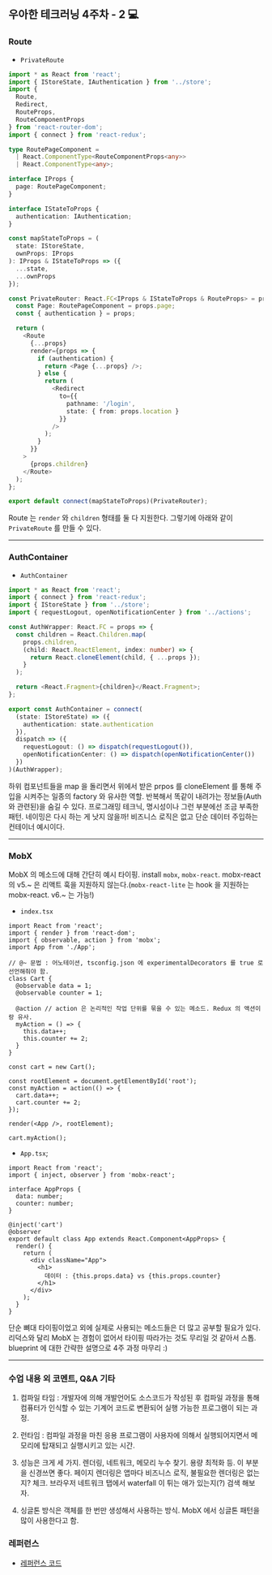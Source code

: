 ## 우아한 테크러닝 4주차 - 2 💻

### Route

- `PrivateRoute`
```ts
import * as React from 'react';
import { IStoreState, IAuthentication } from '../store';
import {
  Route,
  Redirect,
  RouteProps,
  RouteComponentProps
} from 'react-router-dom';
import { connect } from 'react-redux';

type RoutePageComponent =
  | React.ComponentType<RouteComponentProps<any>>
  | React.ComponentType<any>;

interface IProps {
  page: RoutePageComponent;
}

interface IStateToProps {
  authentication: IAuthentication;
}

const mapStateToProps = (
  state: IStoreState,
  ownProps: IProps
): IProps & IStateToProps => ({
  ...state,
  ...ownProps
});

const PrivateRouter: React.FC<IProps & IStateToProps & RouteProps> = props => {
  const Page: RoutePageComponent = props.page;
  const { authentication } = props;

  return (
    <Route
      {...props}
      render={props => {
        if (authentication) {
          return <Page {...props} />;
        } else {
          return (
            <Redirect
              to={{
                pathname: '/login',
                state: { from: props.location }
              }}
            />
          );
        }
      }}
    >
      {props.children}
    </Route>
  );
};

export default connect(mapStateToProps)(PrivateRouter);

```

Route 는 `render` 와 `children` 형태를 둘 다 지원한다. 그렇기에 아래와 같이 `PrivateRoute` 를 만들 수 있다.

---

### AuthContainer

- `AuthContainer`
```ts
import * as React from 'react';
import { connect } from 'react-redux';
import { IStoreState } from '../store';
import { requestLogout, openNotificationCenter } from '../actions';

const AuthWrapper: React.FC = props => {
  const children = React.Children.map(
    props.children,
    (child: React.ReactElement, index: number) => {
      return React.cloneElement(child, { ...props });
    }
  );

  return <React.Fragment>{children}</React.Fragment>;
};

export const AuthContainer = connect(
  (state: IStoreState) => ({
    authentication: state.authentication
  }),
  dispatch => ({
    requestLogout: () => dispatch(requestLogout()),
    openNotificationCenter: () => dispatch(openNotificationCenter())
  })
)(AuthWrapper);
```

하위 컴포넌트들을 map 을 돌리면서 위에서 받은 prpos 를 cloneElement 를 통해 주입을 시켜주는 일종의 factory 와 유사한 역할. 반복해서 똑같이 내려가는 정보들(Auth 와 관련된)을 숨길 수 있다. 프로그래밍 테크닉, 명시성이나 그런 부분에선 조금 부족한 패턴. 네이밍은 다시 하는 게 낫지 않을까! 비즈니스 로직은 없고 단순 데이터 주입하는 컨테이너 예시이다.

---

### MobX

MobX 의 메소드에 대해 간단히 예시 타이핑. install `mobx`, `mobx-react`. mobx-react 의 v5.~ 은 리액트 훅을 지원하지 않는다.(`mobx-react-lite` 는 hook 을 지원하는 mobx-react. v6.~ 는 가능!)

- `index.tsx`
```tsx
import React from 'react';
import { render } from 'react-dom';
import { observable, action } from 'mobx';
import App from './App';

// @~ 문법 : 어노테이션, tsconfig.json 에 experimentalDecorators 를 true 로 선언해줘야 함.
class Cart {
  @observable data = 1;
  @observable counter = 1;

  @action // action 은 논리적인 작업 단위를 묶을 수 있는 메소드. Redux 의 액션이랑 유사.
  myAction = () => {
    this.data++;
    this.counter += 2;
  }
}

const cart = new Cart();

const rootElement = document.getElementById('root');
const myAction = action(() => {
  cart.data++;
  cart.counter += 2;
});

render(<App />, rootElement);

cart.myAction();
```

- `App.tsx`;
```tsx
import React from 'react';
import { inject, observer } from 'mobx-react';

interface AppProps {
  data: number;
  counter: number;
}

@inject('cart')
@observer
export default class App extends React.Component<AppProps> {
  render() {
    return (
      <div className="App">
        <h1>
          데이터 : {this.props.data} vs {this.props.counter}
        </h1>
      </div>
    );
  }
}
```

단순 뼈대 타이핑이었고 외에 실제로 사용되는 메소드들은 더 많고 공부할 필요가 있다. 리덕스와 달리 MobX 는 경험이 없어서 타이핑 따라가는 것도 무리일 것 같아서 스톱. blueprint 에 대한 간략한 설명으로 4주 과정 마무리 :)

---

### 수업 내용 외 코멘트, Q&A 기타

1. 컴파일 타임 : 개발자에 의해 개발언어도 소스코드가 작성된 후 컴파일 과정을 통해 컴퓨터가 인식할 수 있는 기계어 코드로 변환되어 실행 가능한 프로그램이 되는 과정.

2. 런타임 : 컴파일 과정을 마친 응용 프로그램이 사용자에 의해서 실행되어지면서 메모리에 탑재되고 실행시키고 있는 시간.

3. 성능은 크게 세 가지. 렌더링, 네트워크, 메모리 누수 찾기. 용량 최적화 등. 이 부분을 신경쓰면 좋다. 페이지 렌더링은 앱마다 비즈니스 로직, 불필요한 렌더링은 없는지? 체크. 브라우저 네트워크 탭에서 waterfall 이 튀는 애가 있는지(?) 검색 해보자.

4. 싱글톤 방식은 객체를 한 번만 생성해서 사용하는 방식. MobX 에서 싱글톤 패턴을 많이 사용한다고 함.

### 레퍼런스
- [레퍼런스 코드](https://codesandbox.io/s/navigation-08-live-forked-os0ku)
